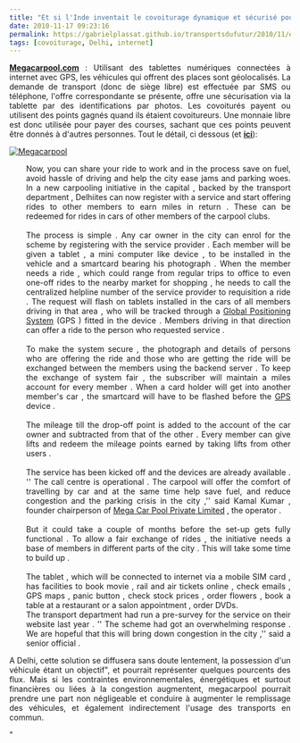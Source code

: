 ```yaml
---
title: "Et si l'Inde inventait le covoiturage dynamique et sécurisé pour les mégalopoles ?"
date: 2010-11-17 09:23:16
permalink: https://gabrielplassat.github.io/transportsdufutur/2010/11/et-si-linde-inventait-le-covoiturage-dans-les-megalopoles.html
tags: [covoiturage, Delhi, internet]
---
```


<p style="text-align: justify"><strong><a href="http://www.megacarpool.com/" target="_blank">Megacarpool.com</a></strong> : Utilisant des tablettes numériques connectées à internet avec GPS, les véhicules qui offrent des places sont géolocalisés. La demande de transport (donc de siège libre) est effectuée par SMS ou téléphone, l'offre correspondante se présente, offre une sécurisation via la tablette par des identifications par photos. Les covoiturés payent ou utilisent des points gagnés quand ils étaient covoitureurs. Une monnaie libre est donc utilisée pour payer des courses, sachant que ces points peuvent être donnés à d'autres personnes. Tout le détail, ci dessous (et <strong><a href="http://timesofindia.indiatimes.com/city/delhi/Share-ride-win-points/articleshow/6933359.cms#ixzz15Tr2xWtx" target="_blank">ici</a></strong>):</p> <p style="text-align: justify"><a href="https://gabrielplassat.github.io/transportsdufutur/wp-content/uploads/sites/6/old/6a0120a66d2ad4970b0133f5e88171970b-800wi.jpg" rel="lightbox"><img alt="Megacarpool" class="asset  asset-image at-xid-6a0120a66d2ad4970b0133f5e88171970b" src="/wp-content/uploads/sites/6/old/6a0120a66d2ad4970b0133f5e88171970b-500wi.jpg" style="margin-left: auto;margin-right: auto" title="Megacarpool" /></a> </p>   <!--more-->   <p style="padding-left: 30px;text-align: justify">Now, you can share your ride to work and in the process save on fuel, avoid hassle of driving and help the city ease jams and parking woes. In a new carpooling initiative in the capital , backed by the transport department , Delhiites can now register with a service and start offering rides to other members to earn miles in return . These can be redeemed for rides in cars of other members of the carpool clubs. <br /><br />The process is simple . Any car owner in the city can enrol for the scheme by registering with the service provider . Each member will be given a tablet , a mini computer like device , to be installed in the vehicle and a smartcard bearing his photograph . When the member needs a ride , which could range from regular trips to office to even one-off rides to the nearby market for shopping , he needs to call the centralized helpline number of the service provider to requisition a ride . The request will flash on tablets installed in the cars of all members driving in that area , who will be tracked through a <a href="http://timesofindia.indiatimes.com/topic/search?q=Global Positioning System">Global Positioning System</a> (GPS ) fitted in the device . Members driving in that direction can offer a ride to the person who requested service . <br /><br />To make the system secure , the photograph and details of persons who are offering the ride and those who are getting the ride will be exchanged between the members using the backend server . To keep the exchange of system fair , the subscriber will maintain a miles account for every member . When a card holder will get into another member's car , the smartcard will have to be flashed before the <a href="http://timesofindia.indiatimes.com/topic/search?q=GPS">GPS</a> device . <br /><br />The mileage till the drop-off point is added to the account of the car owner and subtracted from that of the other . Every member can give lifts and redeem the mileage points earned by taking lifts from other users . <br /><br />The service has been kicked off and the devices are already available . '' The call centre is operational . The carpool will offer the comfort of travelling by car and at the same time help save fuel, and reduce congestion and the parking crisis in the city ,'' said Kamal Kumar , founder chairperson of <a href="http://www.megacarpool.com/" target="_blank">Mega Car Pool Private Limited</a> , the operator . <br /><br />But it could take a couple of months before the set-up gets fully functional . To allow a fair exchange of rides , the initiative needs a base of members in different parts of the city . This will take some time to build up . <br /><br />The tablet , which will be connected to internet via a mobile SIM card , has facilities to book movie , rail and air tickets online , check emails , GPS maps , panic button , check stock prices , order flowers , book a table at a restaurant or a salon appointment , order DVDs. <br />The transport department had run a pre-survey for the service on their website last year . '' The scheme had got an overwhelming response . We are hopeful that this will bring down congestion in the city ,'' said a senior official .</p> <p style="text-align: justify">A Delhi, cette solution se diffusera sans doute lentement, la possession d'un véhicule étant un objectif", et pourrait représenter quelques pourcents des flux. Mais si les contraintes environnementales, énergétiques et surtout financières ou liées à la congestion augmentent, megacarpool pourrait prendre une part non négligeable et conduire à augmenter le remplissage des véhicules, et également indirectement l'usage des transports en commun.</p>"
